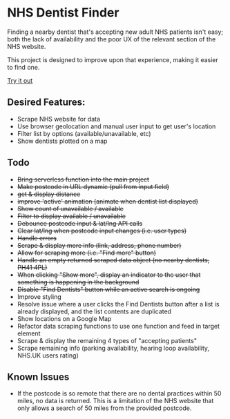 # NHS Dentist Finder

Finding a nearby dentist that's accepting new adult NHS patients isn't easy; both the lack of availability and the poor UX of the relevant section of the NHS website.

This project is designed to improve upon that experience, making it easier to find one.

[Try it out](https://nhs-dentist-finder.netlify.app/)

## Desired Features:

- Scrape NHS website for data
- Use browser geolocation and manual user input to get user's location
- Filter list by options (available/unavailable, etc)
- Show dentists plotted on a map

## Todo

- ~~Bring serverless function into the main project~~
- ~~Make postcode in URL dynamic (pull from input field)~~
- ~~get & display distance~~
- ~~improve 'active' animation (animate when dentist list displayed)~~
- ~~Show count of unavailable / available~~
- ~~Filter to display available / unavailable~~
- ~~Debounce postcode input & lat/lng API calls~~
- ~~Clear lat/lng when postcode input changes (i.e. user types)~~
- ~~Handle errors~~
- ~~Scrape & display more info (link, address, phone number)~~
- ~~Allow for scraping more (i.e. "Find more" button)~~
- ~~Handle an empty returned scraped data object (no nearby dentists, PH41 4PL)~~
- ~~When clicking "Show more", display an indicator to the user that something is happening in the background~~
- ~~Disable "Find Dentists" button while an active search is ongoing~~
- Improve styling
- Resolve issue where a user clicks the Find Dentists button after a list is already displayed, and the list contents are duplicated
- Show locations on a Google Map
- Refactor data scraping functions to use one function and feed in target element
- Scrape & display the remaining 4 types of "accepting patients"
- Scrape remaining info (parking availability, hearing loop availability, NHS.UK users rating)

## Known Issues

- If the postcode is so remote that there are no dental practices within 50 miles, no data is returned. This is a limitation of the NHS website that only allows a search of 50 miles from the provided postcode.
